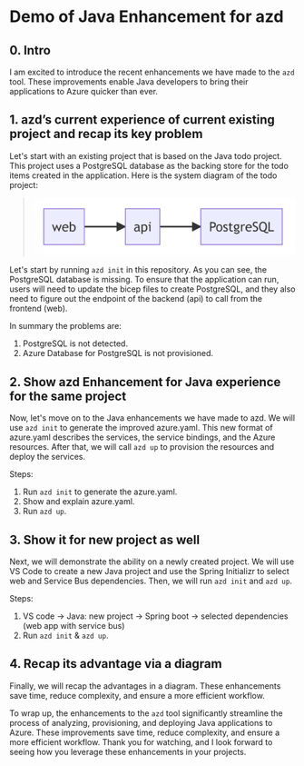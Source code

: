 # Demo of Java Enhancement for azd 

## 0. Intro 

I am excited to introduce the recent enhancements we have made to the `azd` tool. These improvements enable Java 
developers to bring their applications to Azure quicker than ever.

## 1. azd’s current experience of current existing project and recap its key problem 

Let's start with an existing project that is based on the Java todo project. This project uses a PostgreSQL database as 
the backing store for the todo items created in the application. Here is the system diagram of the todo project:

> ![todo-app-system-diagram](assets/todo-app-system-diagram.png)

Let's start by running `azd init` in this repository. As you can see, the PostgreSQL database is missing. To ensure that
the application can run, users will need to update the bicep files to create PostgreSQL, and they also need to figure 
out the endpoint of the backend (api) to call from the frontend (web).

In summary the problems are:

   1. PostgreSQL is not detected.
   2. Azure Database for PostgreSQL is not provisioned. 

## 2. Show azd Enhancement for Java experience for the same project 

Now, let's move on to the Java enhancements we have made to azd. We will use `azd init` to generate the improved 
azure.yaml. This new format of azure.yaml describes the services, the service bindings, and the Azure resources. After 
that, we will call `azd up` to provision the resources and deploy the services.

Steps: 

   1. Run `azd init` to generate the azure.yaml.
   2. Show and explain azure.yaml.
   3. Run `azd up`.

## 3. Show it for new project as well

Next, we will demonstrate the ability on a newly created project. We will use VS Code to create a new Java project and 
use the Spring Initializr to select web and Service Bus dependencies. Then, we will run `azd init` and `azd up`.

Steps:

   1. VS code -> Java: new project -> Spring boot -> selected dependencies (web app with service bus)
   2. Run `azd init` & `azd up`.

## 4. Recap its advantage via a diagram

Finally, we will recap the advantages in a diagram. These enhancements save time, reduce complexity, and ensure a more 
efficient workflow.

To wrap up, the enhancements to the `azd` tool significantly streamline the process of analyzing, provisioning, and 
deploying Java applications to Azure. These improvements save time, reduce complexity, and ensure a more efficient 
workflow. Thank you for watching, and I look forward to seeing how you leverage these enhancements in your projects.

